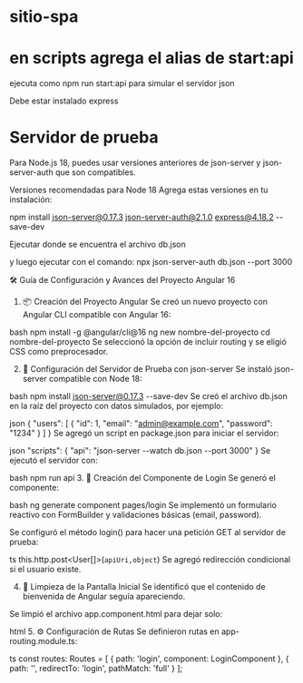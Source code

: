 # sitio-spa

# en scripts agrega el alias de start:api
ejecuta como npm run start:api para simular el servidor json

Debe estar instalado express

# Servidor de prueba
Para Node.js 18, puedes usar versiones anteriores de json-server y json-server-auth que son compatibles.

Versiones recomendadas para Node 18
Agrega estas versiones en tu instalación:

npm install json-server@0.17.3 json-server-auth@2.1.0 express@4.18.2 --save-dev

Ejecutar donde se encuentra el archivo db.json

y luego ejecutar con el comando: 
npx json-server-auth db.json --port 3000

🛠️ Guía de Configuración y Avances del Proyecto Angular 16
1. 📦 Creación del Proyecto Angular
Se creó un nuevo proyecto con Angular CLI compatible con Angular 16:

bash
npm install -g @angular/cli@16
ng new nombre-del-proyecto
cd nombre-del-proyecto
Se seleccionó la opción de incluir routing y se eligió CSS como preprocesador.

2. 🧪 Configuración del Servidor de Prueba con json-server
Se instaló json-server compatible con Node 18:

bash
npm install json-server@0.17.3 --save-dev
Se creó el archivo db.json en la raíz del proyecto con datos simulados, por ejemplo:

json
{
  "users": [
    { "id": 1, "email": "admin@example.com", "password": "1234" }
  ]
}
Se agregó un script en package.json para iniciar el servidor:

json
"scripts": {
  "api": "json-server --watch db.json --port 3000"
}
Se ejecutó el servidor con:

bash
npm run api
3. 🔐 Creación del Componente de Login
Se generó el componente:

bash
ng generate component pages/login
Se implementó un formulario reactivo con FormBuilder y validaciones básicas (email, password).

Se configuró el método login() para hacer una petición GET al servidor de prueba:

ts
this.http.post<User[]>(`apiUri,object`)
Se agregó redirección condicional si el usuario existe.

4. 🧹 Limpieza de la Pantalla Inicial
Se identificó que el contenido de bienvenida de Angular seguía apareciendo.

Se limpió el archivo app.component.html para dejar solo:

html
<router-outlet></router-outlet>
5. ⚙️ Configuración de Rutas
Se definieron rutas en app-routing.module.ts:

ts
const routes: Routes = [
  { path: 'login', component: LoginComponent },
  { path: '', redirectTo: 'login', pathMatch: 'full' }
];
